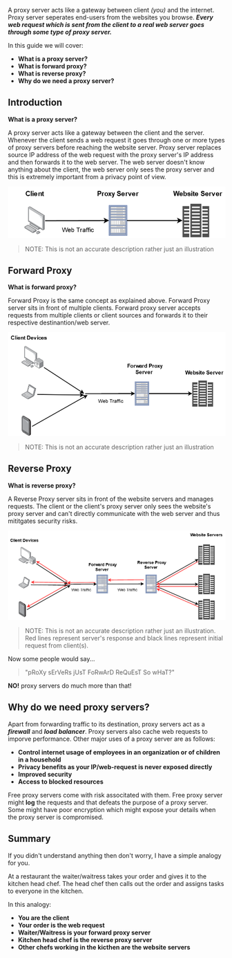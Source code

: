 
A proxy server acts like a gateway between client *(you)* and the internet. Proxy server seperates end-users from the websites you browse. ***Every web request which is sent from the client to a real web server goes through some type of proxy server.***    

In this guide we will cover:

* **What is a proxy server?**
* **What is forward proxy?**
* **What is reverse proxy?**
* **Why do we need a proxy server?**


## Introduction


**What is a proxy server?**  

A proxy server acts like a gateway between the client and the server. Whenever the client sends a web request it goes through one or more types of proxy servers before reaching the website server. Proxy server replaces source IP address of the web request with the proxy server's IP address and then forwards it to the web server. The web server doesn't know anything about the client, the web server only sees the proxy server and this is extremely important from a privacy point of      view.    

![Proxy Server Description](https://github.com/ebrahimbharmal007/my-images/blob/master/proxyserver_example.png)    
> NOTE: This is not an accurate description rather just an illustration

## Forward Proxy    
    
**What is forward proxy?**    

Forward Proxy is the same concept as explained above. Forward Proxy server sits in front of multiple clients. Forward proxy server accepts requests from multiple clients or client sources and forwards it to their respective destinantion/web server.    

![Forward Proxy Description](https://github.com/ebrahimbharmal007/my-images/blob/master/forward_proxy.png)    
> NOTE: This is not an accurate description rather just an illustration

## Reverse Proxy    

**What is reverse proxy?**    

A Reverse Proxy server sits in front of the website servers and manages requests. The client or the client's proxy server only sees the website's proxy server and can't directly communicate with the web server and thus mititgates security risks.    

![Reverse Proxy Description](https://github.com/ebrahimbharmal007/my-images/blob/master/reverse_proxy.png)    
> NOTE: This is not an accurate description rather just an illustration. Red lines represent server's response and black lines represent initial request from client(s).    

Now some people would say...    

> "pRoXy sErVeRs jUsT FoRwArD ReQuEsT So wHaT?"    

**NO!** proxy servers do much more than that!    

## Why do we need proxy servers?    

Apart from forwarding traffic to its destination, proxy servers act as a  ***firewall*** and ***load balancer***. Proxy servers also cache web requests to imporve performance. Other major uses of a proxy server are as follows:    

* **Control internet usage of employees in an organization or of children in a household**
* **Privacy benefits as your IP/web-request is never exposed directly**
* **Improved security**
* **Access to blocked resources**

Free proxy servers come with risk associtated with them. Free proxy server might **log** the requests and that defeats the purpose of a proxy server. Some might have poor encryption which might expose your details when the proxy server is compromised.    

## Summary   

If you didn't understand anything then don't worry, I have a simple analogy for you.    

At a restaurant the waiter/waitress takes your order and gives it to the kitchen head chef. The head chef then calls out the order and assigns tasks to everyone in the kitchen.    

In this analogy: 

* **You are the client**
* **Your order is the web request**
* **Waiter/Waitress is your forward proxy server**
* **Kitchen head chef is the reverse proxy server**
* **Other chefs working in the kicthen are the website servers**
